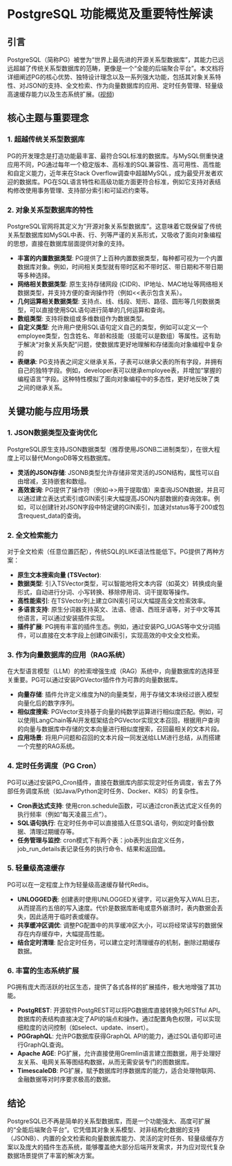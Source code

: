 # PostgreSQL 功能概览及重要特性解读

## 引言

PostgreSQL（简称PG）被誉为“世界上最先进的开源关系型数据库”，其能力已远远超越了传统关系型数据库的范畴，更像是一个“全能的后端聚合平台”。本文档将详细阐述PG的核心优势、独特设计理念以及一系列强大功能，包括其对象关系特性、对JSON的支持、全文检索、作为向量数据库的应用、定时任务管理、轻量级高速缓存能力以及生态系统扩展。([视频](https://www.youtube.com/watch?v=1UPoCK0v22w&t=692s))

## 核心主题与重要理念

### 1. 超越传统关系型数据库

PG的开发理念是打造功能最丰富、最符合SQL标准的数据库。与MySQL侧重快速应用不同，PG通过每年一个稳定版本、高标准的SQL兼容性、高可用性、高性能和自定义能力，近年来在Stack Overflow调查中超越MySQL，成为最受开发者欢迎的数据库。PG在SQL语言特性和高级功能方面更符合标准，例如它支持对表结构修改使用事务管理、支持部分索引和可延迟约束等。

### 2. 对象关系型数据库的特性

PostgreSQL官网将其定义为“开源对象关系型数据库”。这意味着它既保留了传统关系型数据库如MySQL中表、行、列等严谨的关系形式，又吸收了面向对象编程的思想，直接在数据库层面提供对象的支持。

* **丰富的内置数据类型**: PG提供了上百种内置数据类型，每种都可视为一个内置数据库对象。例如，时间相关类型就有带时区和不带时区、带日期和不带日期等多种选择。
* **网络相关数据类型**: 原生支持存储网段 (CIDR)、IP地址、MAC地址等网络相关数据类型，并支持方便的查询操作符（例如<<表示包含关系）。
* **几何运算相关数据类型**: 支持点、线、线段、矩形、路径、圆形等几何数据类型，可以直接使用SQL语句进行简单的几何运算和查询。
* **数组类型**: 支持将数组或多维数组作为数据类型。
* **自定义类型**: 允许用户使用SQL语句定义自己的类型，例如可以定义一个employee类型，包含姓名、年龄和技能（技能可以是数组）等属性。这有助于解决“对象关系失配”问题，使数据库更好地理解和存储面向对象编程中复杂的
* **表继承**: PG支持表之间定义继承关系，子表可以继承父表的所有字段，并拥有自己的独特字段。例如，developer表可以继承employee表，并增加“掌握的编程语言”字段。这种特性模拟了面向对象编程中的多态性，更好地反映了类之间的继承关系。

## 关键功能与应用场景

### 1. JSON数据类型及查询优化

PostgreSQL原生支持JSON数据类型（推荐使用JSONB二进制类型），在很大程度上可以替代MongoDB等文档数据库。

* **灵活的JSON存储**: JSONB类型允许存储非常灵活的JSON结构，属性可以自由增减，支持嵌套和数组。
* **高效查询**: PG提供了操作符（例如->>用于提取值）来查询JSON数据，并且可以通过建立表达式索引或GIN索引来大幅提高JSON内部数据的查询效率。例如，可以创建针对JSON字段中特定键的GIN索引，加速对status等于200或包含request\_data的查询。

### 2. 全文检索能力

对于全文检索（任意位置匹配），传统SQL的LIKE语法性能低下。PG提供了两种方案：

* **原生文本搜索向量 (TSVector)**:
* **数据类型**: 引入TSVector类型，可以智能地将文本内容（如英文）转换成向量形式，自动进行分词、小写转换、移除停用词、词干提取等操作。
* **高性能索引**: 在TSVector列上建立GIN索引可以大幅提高全文检索效率。
* **多语言支持**: 原生分词器支持英文、法语、德语、西班牙语等，对于中文等其他语言，可以通过安装插件实现。
* **插件扩展**: PG拥有丰富的插件生态。例如，通过安装PG\_UGAS等中文分词插件，可以直接在文本字段上创建GIN索引，实现高效的中文全文检索。

### 3. 作为向量数据库的应用（RAG系统）

在大型语言模型（LLM）的检索增强生成（RAG）系统中，向量数据库的选择至关重要。PG可以通过安装PGVector插件作为可靠的向量数据库。

* **向量存储**: 插件允许定义维度为N的向量类型，用于存储文本块经过嵌入模型向量化后的数字序列。
* **相似度搜索**: PGVector支持基于向量的纯数学运算进行相似度匹配。例如，可以使用LangChain等AI开发框架结合PGVector实现文本召回，根据用户查询的向量与数据库中存储的文本向量进行相似度搜索，召回最相关的文本片段。
* **应用场景**: 将用户问题和召回的文本片段一同发送给LLM进行总结，从而搭建一个完整的RAG系统。

### 4. 定时任务调度（PG Cron）

PG可以通过安装PG\_Cron插件，直接在数据库内部实现定时任务调度，省去了外部任务调度系统（如Java/Python定时任务、Docker、K8S）的复杂性。

* **Cron表达式支持**: 使用cron.schedule函数，可以通过cron表达式定义任务的执行频率（例如“每天凌晨三点”）。
* **SQL语句执行**: 在定时任务中可以直接插入任意SQL语句，例如定时备份数据、清理过期缓存等。
* **任务管理与监控**: cron模式下有两个表：job表列出自定义任务，job\_run\_details表记录任务的执行命令、结果和返回值。

### 5. 轻量级高速缓存

PG可以在一定程度上作为轻量级高速缓存替代Redis。

* **UNLOGGED表**: 创建表时使用UNLOGGED关键字，可以避免写入WAL日志，从而提高约五倍的写入速度。代价是数据库断电或意外崩溃时，表内数据会丢失，因此适用于临时表或缓存。
* **共享缓冲区调优**: 调整PG配置中的共享缓冲区大小，可以将经常读写的数据保存在内存缓存中，大幅提高性能。
* **结合定时清理**: 配合定时任务，可以建立定时清理缓存的机制，删除过期缓存数据。

### 6. 丰富的生态系统扩展

PG拥有庞大而活跃的社区生态，提供了各式各样的扩展插件，极大地增强了其功能。

* **PostgREST**: 开源软件PostgREST可以将PG数据库直接转换为RESTful API。数据库的表结构直接决定了API的端点和操作。通过配置角色权限，可以实现细粒度的访问控制（如select、update、insert）。
* **PGGraphQL**: 允许PG数据库获得GraphQL API的能力，通过SQL语句即可进行GraphQL查询。
* **Apache AGE**: PG扩展，允许直接使用Gremlin语言建立图数据，用于处理好友关系、电网关系等图结构数据，从而无需安装专门的图数据库。
* **TimescaleDB**: PG扩展，赋予数据库时序数据库的能力，适合处理物联网、金融数据等对时序要求极高的数据。

## 结论

PostgreSQL已不再是简单的关系型数据库，而是一个功能强大、高度可扩展的“全能后端聚合平台”。它凭借其对象关系模型、对非结构化数据的支持（JSONB）、内置的全文检索和向量数据库能力、灵活的定时任务、轻量级缓存方案以及庞大的插件生态系统，能够覆盖绝大部分后端开发需求，并为应对现代复杂数据场景提供了丰富的解决方案。
